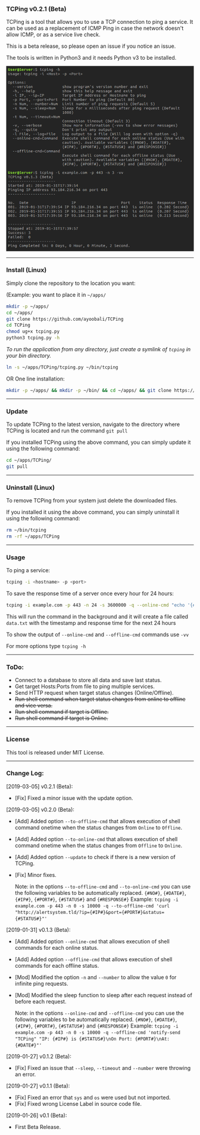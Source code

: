 ### TCPing v0.2.1 (Beta)
TCPing is a tool that allows you to use a TCP connection to ping a service. It can be used as a replacement of ICMP Ping in case the network doesn't allow ICMP, or as a service live check.

This is a beta release, so please open an issue if you notice an issue.

The tools is written in Python3 and it needs Python v3 to be installed.

![TCPing](.img/TCPing.png)

-------
### Install (Linux)
Simply clone the repository to the location you want:

(Example: you want to place it in `~/apps/`

```Bash
mkdir -p ~/apps/
cd ~/apps/
git clone https://github.com/ayoobali/TCPing
cd TCPing
chmod ug+x tcping.py
python3 tcping.py -h
```

*To run the application from any directory, just create a symlink of `tcping` in your bin directory.*

```Bash
ln -s ~/apps/TCPing/tcping.py ~/bin/tcping
```


OR One line installation:

```bash
mkdir -p ~/apps/ && mkdir -p ~/bin/ && cd ~/apps/ && git clone https://github.com/ayoobali/TCPing && cd TCPing && chmod gu+x tcping.py && ln -s ~/apps/TCPing/tcping.py ~/bin/tcping
```

-------
### Update

To update TCPing to the latest version, navigate to the directory where TCPing is located and run the command `git pull`

If you installed TCPing using the above command, you can simply update it using the following command:
```Bash
cd ~/apps/TCPing/
git pull
```


-------
### Uninstall (Linux)

To remove TCPing from your system just delete the downloaded files.

If you installed it using the above command, you can simply uninstall it using the following command:
```Bash
rm ~/bin/tcping
rm -rf ~/apps/TCPing
```


-------
### Usage
To ping a service:
```Bash
tcping -i <hostname> -p <port>
```

To save the response time of a server once every hour for 24 hours:
```Bash
tcping -i example.com -p 443 -n 24 -s 3600000 -q --online-cmd "echo '{#DATE#},{#RESPONSE#}' >> data.csv" &
```
This will run the command in the background and it will create a file called `data.txt` with the timestamp and response time for the next 24 hours

To show the output of `--online-cmd` and `--offline-cmd` commands use `-vv`

For more options type `tcping -h`


-------
### ToDo:

 - Connect to a database to store all data and save last status.
 - Get target Hosts:Ports from file to ping multiple services.
 - Send HTTP request when target status changes (Online/Offline).
 - ~~Run shell command when target status changes from online to offline and vice versa.~~
 - ~~Run shell command if target is Offline.~~
 - ~~Run shell command if target is Online.~~ 


-------
### License

This tool is released under MIT License.


-------
### Change Log:

[2019-03-05] v0.2.1 (Beta):
 - [Fix] Fixed a minor issue with the update option.

[2019-03-05] v0.2.0 (Beta):
 - [Add] Added option `--to-offline-cmd` that allows execution of shell command onetime when the status changes from `Online` to `Offline`.
 - [Add] Added option `--to-online-cmd` that allows execution of shell command onetime when the status changes from `Offline` to `Online`.
 - [Add] Added option `--update` to check if there is a new version of TCPing.
 - [Fix] Minor fixes.

   Note: in the options `--to-offline-cmd` and `--to-online-cmd` you can use the following variables to be automatically replaced.
        `{#NO#}`, `{#DATE#}`, `{#IP#}`, `{#PORT#}`, `{#STATUS#}` and `{#RESPONSE#}`
        Example: `tcping -i example.com -p 443 -n 0 -s 10000 -q --to-offline-cmd 'curl "http://alertsystem.tld/?ip={#IP#}&port={#PORT#}&status={#STATUS#}"'`

[2019-01-31] v0.1.3 (Beta):
 - [Add] Added option `--online-cmd` that allows execution of shell commands for each online status.
 - [Add] Added option `--offline-cmd` that allows execution of shell commands for each offline status.
 - [Mod] Modified the option `-n` and `--number` to allow the value `0` for infinite ping requests.
 - [Mod] Modified the sleep function to sleep after each request instead of before each request.

   Note: in the options `--online-cmd` and `--offline-cmd` you can use the following variables to be automatically replaced.
        `{#NO#}`, `{#DATE#}`, `{#IP#}`, `{#PORT#}`, `{#STATUS#}` and `{#RESPONSE#}`
        Example: `tcping -i example.com -p 443 -n 0 -s 10000 -q --offline-cmd 'notify-send "TCPing" "IP: {#IP#} is {#STATUS#}\nOn Port: {#PORT#}\nAt: {#DATE#}"'`

[2019-01-27] v0.1.2 (Beta):
 - [Fix] Fixed an issue that `--sleep`, `--timeout` and `--number` were throwing an error.
 
[2019-01-27] v0.1.1 (Beta):
 - [Fix] Fixed an error that `sys` and `os` were used but not imported.
 - [Fix] Fixed wrong License Label in source code file.

[2019-01-26] v0.1 (Beta):
 - First Beta Release.
